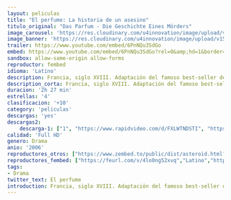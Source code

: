 ```yaml
---
layout: peliculas
title: "El perfume: La historia de un asesino"
titulo_original: "Das Parfum - Die Geschichte Eines Mörders"
image_carousel: 'https://res.cloudinary.com/u4innovation/image/upload/v1560394760/perfume-poster-min_ognevc.jpg'
image_banner: 'https://res.cloudinary.com/u4innovation/image/upload/v1560394762/perfume-banner-min_in4icp.jpg'
trailer: https://www.youtube.com/embed/6PnNQu3SdGo
embed: https://www.youtube.com/embed/6PnNQu3SdGo?rel=0&amp;hd=1&border=0&wmode=opaque&enablejsapi=1&modestbranding=1&controls=1&showinfo=1
sandbox: allow-same-origin allow-forms
reproductor: fembed
idioma: 'Latino'
description: Francia, siglo XVIII. Adaptación del famoso best-seller de Patrick Süskind. Jean Baptiste Grenouille nació en medio del hedor de los restos de pescado de un mercado y fue abandonado por su madre en la basura. Las autoridades se hicieron cargo de él y lo mandaron a un hospicio. Creció en un ambiente hostil; nadie le quería, porque había en él algo excepcional, carecía por completo de olor. Estaba, sin embargo, dotado de un extraordinario sentido del olfato. A los veinte años, después de trabajar en una curtiduría, consiguió trabajo en casa del perfumista Bandini, que le enseñó a destilar esencias. Pero él vivía obsesionado con la idea de atrapar otros olores, el olor del cristal, del cobre, pero, sobre todo, el olor de algunas mujeres.
description_corta: Francia, siglo XVIII. Adaptación del famoso best-seller de Patrick Süskind. Jean Baptiste Grenouille nació en medio del hedor de los restos de pescado de un mercado y fue abandonado por su madre en la basura. Las autoridades se hicieron cargo de él y lo mandaron a un ..
duracion: '2h 27 min'
estrellas: '4'
clasificacion: '+10'
category: 'peliculas'
descargas: 'yes'
descargas2:
    descarga-1: ["1", "https://www.rapidvideo.com/d/FXLWTNDSTI", "https://www.google.com/s2/favicons?domain=openload.co","OpenLoad","https://res.cloudinary.com/imbriitneysam/image/upload/v1541473684/mexico.png", "Latino", "Full HD"]
calidad: 'Full HD'
genero: Drama
anio: '2006'
reproductores_otros: ["https://www.zembed.to/public/dist/asteroid.html?id=52c29574e1048e2cbcce527dba8219c1&title=Perfume:%20The%20Story%20of%20a%20Murderer","Latino","https://movcloud.net/embed/fv-4k_Ixf2tX","Latino"]
reproductores_fembed: ["https://feurl.com/v/4lo0ng52xvq","Latino","https://feurl.com/v/g2we2a-4x-60pxg","Latino","https://feurl.com/v/4dojze8-py9","Latino"]
tags:
- Drama
twitter_text: El perfume
introduction: Francia, siglo XVIII. Adaptación del famoso best-seller de Patrick Süskind. Jean Baptiste Grenouille nació en medio del hedor de los restos de pescado de un mercado y fue abandonado por su madre en la basura. Las autoridades se hicieron cargo de él y lo mandaron a un 
---
```


 







